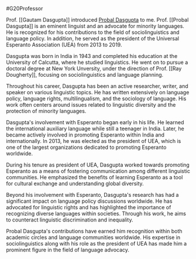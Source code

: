 #G20Professor 

Prof. [[Gautam Dasgupta]] introduced [Probal Dasgupta](https://en.wikipedia.org/wiki/Probal_Dasgupta)  to me. Prof. [[Probal Dasgupta]] is an eminent linguist and an advocate for minority languages. He is recognized for his contributions to the field of sociolinguistics and language policy. In addition, he served as the president of the Universal Esperanto Association (UEA) from 2013 to 2019.

Dasgupta was born in India in 1943 and completed his education at the University of Calcutta, where he studied linguistics. He went on to pursue a doctoral degree at New York Unversity, under the direction of Prof. [[Ray Dougherty]], focusing on sociolinguistics and language planning.

Throughout his career, Dasgupta has been an active researcher, writer, and speaker on various linguistic topics. He has written extensively on language policy, language rights, multilingualism, and the sociology of language. His work often centers around issues related to linguistic diversity and the protection of minority languages.

Dasgupta's involvement with Esperanto began early in his life. He learned the international auxiliary language while still a teenager in India. Later, he became actively involved in promoting Esperanto within India and internationally. In 2013, he was elected as the president of UEA, which is one of the largest organizations dedicated to promoting Esperanto worldwide.

During his tenure as president of UEA, Dasgupta worked towards promoting Esperanto as a means of fostering communication among different linguistic communities. He emphasized the benefits of learning Esperanto as a tool for cultural exchange and understanding global diversity.

Beyond his involvement with Esperanto, Dasgupta's research has had a significant impact on language policy discussions worldwide. He has advocated for linguistic rights and has highlighted the importance of recognizing diverse languages within societies. Through his work, he aims to counteract linguistic discrimination and inequality.

Probal Dasgupta's contributions have earned him recognition within both academic circles and language communities worldwide. His expertise in sociolinguistics along with his role as the president of UEA has made him a prominent figure in the field of language advocacy.